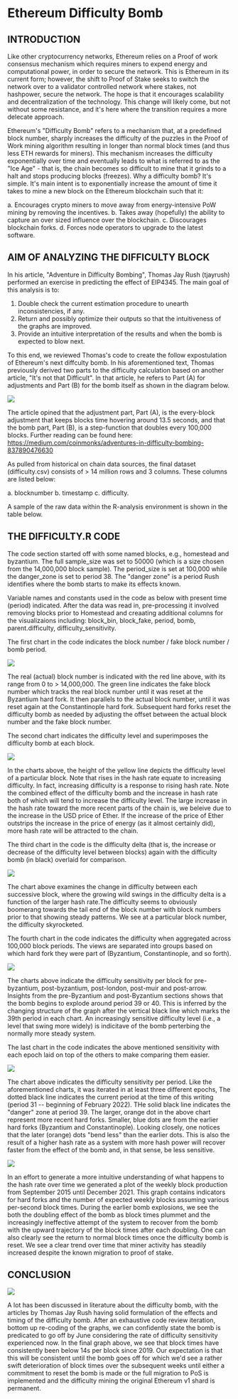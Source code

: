 # Ethereum Difficulty Bomb

## INTRODUCTION

Like other cryptocurrency networks, Ethereum relies on a Proof of work consensus mechanism which requires miners to expend energy and computational power, in order to secure the network. This is Ethereum in its current form; however, the shift to Proof of Stake seeks to switch the network over to a validator controlled network where stakes, not hashpower, secure the network. The hope is that it encourages scalability and decentralization of the technology. This change will likely come, but not without some resistance, and it's here where the transition requires a more delecate approach.

Ethereum's "Difficulty Bomb" refers to a mechanism that, at a predefined block number, sharply increases the difficulty of the puzzles in the Proof of Work mining algorithm resulting in longer than normal block times (and thus less ETH rewards for miners). This mechanism increases the difficulty exponentially over time and eventually leads to what is referred to as the "Ice Age" - that is, the chain becomes so difficult to mine that it grinds to a halt and stops producing blocks (freezes). Why a difficulty bomb? It's simple. It's main intent is to exponentially increase the amount of time it takes to mine a new block on the Ethereum blockchain such that it:

a. Encourages crypto miners to move away from energy-intensive PoW mining by removing the incentives.
b. Takes away (hopefully) the ability to capture an over sized influence over the blockchain.
c. Discourages blockchain forks.
d. Forces node operators to upgrade to the latest software.
        
## AIM OF ANALYZING THE DIFFICULTY BLOCK

In his article, "Adventure in Difficulty Bombing", Thomas Jay Rush (tjayrush) performed an exercise in predicting the effect of EIP4345. The main goal of this analysis is to:

1. Double check the current estimation procedure to unearth inconsistencies, if any.
2. Return and possibly optimize their outputs so that the intuitiveness of the graphs are improved.
3. Provide an intuitive interpretation of the results and when the bomb is expected to blow next.

To this end, we reviewed Thomas's code to create the follow expostulation of Ethereum's next diffculty bomb.  In his aforementioned text, Thomas previously derived two parts to the difficulty calculation based on another article, "It's not that Difficult". In that article, he refers to Part (A) for adjustments and Part (B) for the bomb itself as shown in the diagram below. 

![](equation.png)

The article opined that the adjustment part, Part (A), is the every-block adjustment that keeps blocks time hovering around 13.5 seconds, and that the bomb part, Part (B), is a step-function that doubles every 100,000 blocks. Further reading can be found here: https://medium.com/coinmonks/adventures-in-difficulty-bombing-837890476630

As pulled from historical on chain data sources, the final dataset (difficulty.csv) consists of > 14 million rows and 3 columns. These columns are listed below:

a. blocknumber
b. timestamp
c. difficulty. 
   
A sample of the raw data within the R-analysis environment is shown in the table below.

## THE DIFFICULTY.R CODE ##

The code section started off with some named blocks, e.g., homestead and byzantium. The full sample_size was set to 50000 (which is a size chosen from the 14,000,000 block sample). The period_size is set at 100,000 while the danger_zone is set to period 38. The "danger zone" is a period Rush identifies where the bomb starts to make its effects known.

Variable names and constants used in the code as below with present time (period) indicated. After the data was read in, pre-processing it involved removing blocks prior to Homestead and creaating additional columns for the visualizaions including: block_bin, block_fake, period, bomb, parent.difficulty, difficulty_sensitivity. 

The first chart in the code indicates the block number / fake block number / bomb period.

![](images/unnamed-chunk-3-1.png)

The real (actual) block number is indicated with the red line above, with its range from 0 to > 14,000,000. The green line indicates the fake block number which tracks the real block number until it was reset at the Byzantium hard fork. It then parallels to the actual block number, until it was reset again at the Constantinople hard fork. Subsequent hard forks reset the difficulty bomb as needed by adjusting the offset between the actual block number and the fake block number.

The second chart indicates the difficulty level and superimposes the difficulty bomb at each block. 

![](images/unnamed-chunk-4-1.png)

In the charts above, the height of the yellow line depicts the difficulty level of a particular block. Note that rises in the hash rate equate to increasing difficulty. In fact, increasing difficulty is a response to rising hash rate. Note the combined effect of the difficulty bomb and the increase in hash rate both of which will tend to increase the difficulty level. The large increase in the hash rate toward the more recent parts of the chain is, we beleive due to the increase in the USD price of Ether. If the increase of the price of Ether outstrips the increase in the price of energy (as it almost certainly did), more hash rate will be attracted to the chain.

The third chart in the code is the difficulty delta (that is, the increase or decrease of the difficulty level between blocks) again with the difficulty bomb (in black) overlaid for comparison.

![](images/unnamed-chunk-5-1.png)

The chart above examines the change in difficulty between each successive block, where the growing wild swings in the difficulty delta is a function of the larger hash rate.The difficulty seems to obviously boomerang towards the tail end of the block number with block numbers prior to that showing steady patterns. We see at a particular block number, the difficulty skyrocketed.

The fourth chart in the code indicates the difficulty when aggregated across 100,000 block periods. The views are separated into groups based on which hard fork they were part of (Byzantium, Constantinople, and so forth).

![](images/unnamed-chunk-6-1.png)

The charts above indicate the difficulty sensitivity per block for pre-byzantium, post-byzantium, post-london, post-muir and post-arrow. Insights from the pre-Byzantium and post-Byzantium sections shows that the bomb begins to explode around period 39 or 40. This is inferred by the changing structure of the graph after the vertical black line which marks the 39th period in each chart. An increasingly sensitive difficulty level (i.e., a level that swing more widely) is indicitave of the bomb perterbing the normally more steady system.

The last chart in the code indicates the above mentioned sensitivity with each epoch laid on top of the others to make comparing them easier.

![](images/unnamed-chunk-7-1.png)

The chart above indicates the difficulty sensitivity per period. Like the aforementioned charts, it was iterated in at least three different epochs, The dotted black line indicates the current period at the time of this writing (period 31 -- beginning of February 2022). THe solid black line indicates the "danger" zone at period 39. The larger, orange dot in the above chart represent more recent hard forks. Smaller, blue dots are from the earlier hard forks (Byzantium and Constantinople). Looking closely, one notices that the later (orange) dots "bend less" than the earlier dots. This is also the result of a higher hash rate as a system with more hash power will recover faster from the effect of the bomb and, in that sense, be less sensitive.

![](images/unnamed-chunk-8-1.png)

In an effort to generate a more intuitive understanding of what happens to the hash rate over time we generated a plot of the weekly block production from September 2015 until December 2021. This graph contains indicators for hard forks and the number of expected weekly blocks assuming various per-second block times. During the earlier bomb explosions, we see the both the doubling effect of the bomb as block times plummet and the increasingly ineffective attempt of the system to recover from the bomb with the upward trajectory of the block times after each doubling. One can also clearly see the return to normal block times once the difficulty bomb is reset. We see a clear trend over time that miner activity has steadily increased despite the known migration to proof of stake.

## CONCLUSION

![](hashperweek.png)

A lot has been discussed in literature about the difficulty bomb, with the articles by Thomas Jay Rush having solid formulation of the effects and timing of the difficulty bomb. After an exhaustive code review iteration, bottom up re-coding of the graphs, we can confidently state the bomb is predicated to go off by June considering the rate of difficulty sensitivity experienced now. In the final graph above, we see that block times have consistently been below 14s per block since 2019. Our expectation is that this will be consistent until the bomb goes off for which we'd see a rather swift deterioration of block times over the subsequent weeks until either a commitment to reset the bomb is made or the full migration to PoS is implemented and the difficulty mining the original Ethereum v1 shard is permanent.

